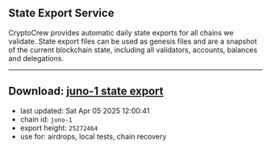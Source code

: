 ## State Export Service
CryptoCrew provides automatic daily state exports for all chains we validate. State export files can be used as genesis files and are a snapshot of the current blockchain state, including all validators, accounts, balances and delegations.

---
**Download: [juno-1 state export](https://dl-eu2.ccvalidators.com/SERVICE/juno/juno-1_export_25272464.json)**
---

- last updated: Sat Apr 05 2025 12:00:41
- chain id: `juno-1`
- export height: `25272464`
- use for: airdrops, local tests, chain recovery
